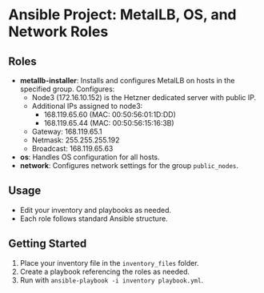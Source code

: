 # Ansible Project: MetalLB, OS, and Network Roles

## Roles
- **metallb-installer**: Installs and configures MetalLB on hosts in the specified group. Configures:
  - Node3 (172.16.10.152) is the Hetzner dedicated server with public IP.
  - Additional IPs assigned to node3:
    - 168.119.65.60 (MAC: 00:50:56:01:1D:DD)
    - 168.119.65.44 (MAC: 00:50:56:15:16:3B)
  - Gateway: 168.119.65.1
  - Netmask: 255.255.255.192
  - Broadcast: 168.119.65.63
- **os**: Handles OS configuration for all hosts.
- **network**: Configures network settings for the group `public_nodes`.

## Usage
- Edit your inventory and playbooks as needed.
- Each role follows standard Ansible structure.

## Getting Started
1. Place your inventory file in the `inventory_files` folder.
2. Create a playbook referencing the roles as needed.
3. Run with `ansible-playbook -i inventory playbook.yml`.
